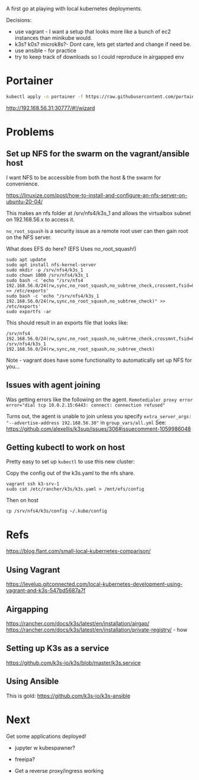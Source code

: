 A first go at playing with local kubernetes deployments.

Decisions:
 - use vagrant - I want a setup that looks more like a bunch of ec2 instances than minikube would.
 - k3s? k0s? microk8s?- Dont care, lets get started and change if need be.
 - use ansible - for practice
 - try to keep track of downloads so I could reproduce in airgapped env


# Portainer

```sh
kubectl apply -n portainer -f https://raw.githubusercontent.com/portainer/k8s/master/deploy/manifests/portainer/portainer.yaml

```

http://192.168.56.31:30777/#!/wizard


# Problems

## Set up NFS for the swarm on the vagrant/ansible host

I want NFS to be accessible from both the host & the swarm for convenience.

https://linuxize.com/post/how-to-install-and-configure-an-nfs-server-on-ubuntu-20-04/

This makes an nfs folder at /srv/nfs4/k3s_1 and allows the virtualbox subnet on 192.168.56.x to access it.

`no_root_squash` is a security issue as a remote root user can then gain root on the NFS server. 

What does EFS do here? (EFS Uses no_root_squash!)

```
sudo apt update
sudo apt install nfs-kernel-server
sudo mkdir -p /srv/nfs4/k3s_1
sudo chown 1000 /srv/nfs4/k3s_1
sudo bash -c 'echo "/srv/nfs4    192.168.56.0/24(rw,sync,no_root_squash,no_subtree_check,crossmnt,fsid=0)" >> /etc/exports'
sudo bash -c 'echo "/srv/nfs4/k3s_1    192.168.56.0/24(rw,sync,no_root_squash,no_subtree_check)" >> /etc/exports'
sudo exportfs -ar
```

This should result in an exports file that looks like:

```
/srv/nfs4         192.168.56.0/24(rw,sync,no_root_squash,no_subtree_check,crossmnt,fsid=0)
/srv/nfs4/k3s_1    192.168.56.0/24(rw,sync,no_root_squash,no_subtree_check)
```

Note - vagrant does have some functionality to automatically set up NFS for you...


## Issues with agent joining

Was getting errors like the following on the agent.
`Remotedialer proxy error    error="dial tcp 10.0.2.15:6443: connect: connection refused"`

Turns out, the agent is unable to join unless you specify `extra_server_args: "--advertise-address 192.168.56.30"` in `group_vars/all.yml`
See: https://github.com/alexellis/k3sup/issues/306#issuecomment-1059986048


## Getting kubectl to work on host

Pretty easy to set up `kubectl` to use this new cluster:

Copy the config out of the k3s.yaml to the nfs share.
```
vagrant ssh k3-srv-1
sudo cat /etc/rancher/k3s/k3s.yaml > /mnt/efs/config
```

Then on host
```
cp /srv/nfs4/k3s/config ~/.kube/config
```


# Refs
https://blog.flant.com/small-local-kubernetes-comparison/


## Using Vagrant
https://levelup.gitconnected.com/local-kubernetes-development-using-vagrant-and-k3s-547bd5687a7f


## Airgapping
https://rancher.com/docs/k3s/latest/en/installation/airgap/
https://rancher.com/docs/k3s/latest/en/installation/private-registry/ - how 


## Setting up K3s as a service
https://github.com/k3s-io/k3s/blob/master/k3s.service

## Using Ansible
This is gold:
https://github.com/k3s-io/k3s-ansible


# Next

Get some applications deployed! 

* jupyter w kubespawner?
* freeipa?


* Get a reverse proxy/ingress working